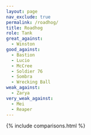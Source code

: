 ```yaml
---
layout: page
nav_exclude: true
permalink: /roadhog/
title: Roadhog
role: Tank
great_against:
  - Winston
good_against:
  - Bastion
  - Lucio
  - McCree
  - Soldier 76
  - Sombra
  - Wrecking Ball
weak_against:
  - Zarya
very_weak_against:
  - Mei
  - Reaper
---
```


{% include comparisons.html %}